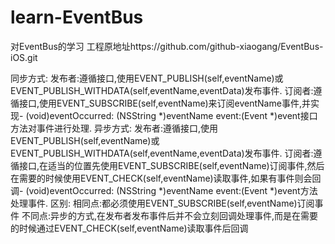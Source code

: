 # learn-EventBus
对EventBus的学习
工程原地址https://github.com/github-xiaogang/EventBus-iOS.git

同步方式:
发布者:遵循<EventSyncPublisher>接口,使用EVENT_PUBLISH(self,eventName)或EVENT_PUBLISH_WITHDATA(self,eventName,eventData)发布事件.
订阅者:遵循<EventSyncSubscriber>接口,使用EVENT_SUBSCRIBE(self,eventName)来订阅eventName事件,并实现- (void)eventOccurred: (NSString *)eventName event:(Event *)event接口方法对事件进行处理.
异步方式:
发布者:遵循<EventAsyncPublisher>接口,使用EVENT_PUBLISH(self,eventName)或EVENT_PUBLISH_WITHDATA(self,eventName,eventData)发布事件.
订阅者:遵循<EventAsyncSubscriber>接口,在适当的位置先使用EVENT_SUBSCRIBE(self,eventName)订阅事件,然后在需要的时候使用EVENT_CHECK(self,eventName)读取事件,如果有事件则会回调- (void)eventOccurred: (NSString *)eventName event:(Event *)event方法处理事件.
区别:
相同点:都必须使用EVENT_SUBSCRIBE(self,eventName)订阅事件
不同点:异步的方式,在发布者发布事件后并不会立刻回调处理事件,而是在需要的时候通过EVENT_CHECK(self,eventName)读取事件后回调
